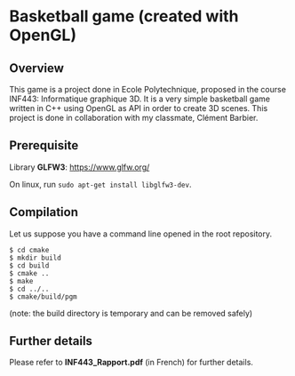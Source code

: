 # Basketball game (created with OpenGL)

## Overview

This game is a project done in Ecole Polytechnique, proposed in the course 
INF443: Informatique graphique 3D. It is a very simple basketball game written 
in C++ using OpenGL as API in order to create 3D scenes. This project is
done in collaboration with my classmate, Clément Barbier.

## Prerequisite
Library **GLFW3**: https://www.glfw.org/

On linux, run `sudo apt-get install libglfw3-dev`.

## Compilation

Let us suppose you have a command line opened in the root repository.
```
$ cd cmake
$ mkdir build
$ cd build
$ cmake ..
$ make
$ cd ../..
$ cmake/build/pgm
```
(note: the build directory is temporary and can be removed safely)

## Further details

Please refer to **INF443_Rapport.pdf** (in French) for further details.